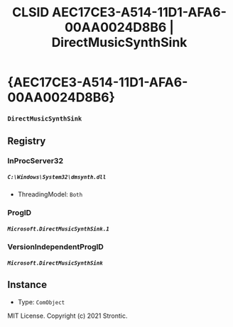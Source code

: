 ﻿---
title: "CLSID AEC17CE3-A514-11D1-AFA6-00AA0024D8B6 | DirectMusicSynthSink"
excerpt: What is COM-Object CLSID AEC17CE3-A514-11D1-AFA6-00AA0024D8B6?
---

# {AEC17CE3-A514-11D1-AFA6-00AA0024D8B6}

### `DirectMusicSynthSink`

## Registry


### InProcServer32

##### `C:\Windows\System32\dmsynth.dll`
* ThreadingModel: `Both`

### ProgID

##### `Microsoft.DirectMusicSynthSink.1`

### VersionIndependentProgID

##### `Microsoft.DirectMusicSynthSink`

## Instance

* Type: `ComObject`

MIT License. Copyright (c) 2021 Strontic.


